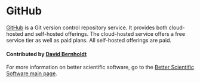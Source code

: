 # GitHub

[GitHub](https://github.com) is a Git version control repository service.  It provides both cloud-hosted and self-hosted offerings.  The cloud-hosted service offers a free service tier as well as paid plans.  All self-hosted offerings are paid.

#### Contributed by [David Bernholdt](http://github.com/bernhold "David Bernholdt")

For more information on better scientific software, go to the [Better Scientific Software main page](http://betterscientificsoftware.info).

<!---
Publish: yes
Categories: development
Topics: version control
Tags: service
Level: 2
Prerequisites: defaults
Aggregate: none
--->
